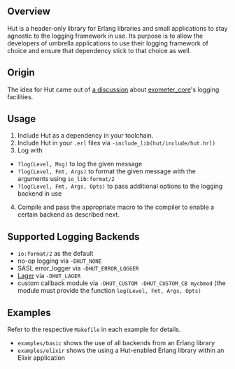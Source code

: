 Overview
--------

Hut is a header-only library for Erlang libraries and small applications to
stay agnostic to the logging framework in use. Its purpose is to allow the
developers of umbrella applications to use their logging framework of choice
and ensure that dependency stick to that choice as well.

Origin
------

The idea for Hut came out of [a
discussion](https://github.com/Feuerlabs/exometer_core/issues/57) about
[exometer_core](https://github.com/Feuerlabs/exometer_core)'s logging
facilities.

Usage
-----

1. Include Hut as a dependency in your toolchain.
2. Include Hut in your `.erl` files via `-include_lib(hut/include/hut.hrl)`
3. Log with
  - `?log(Level, Msg)` to log the given message
  - `?log(Level, Fmt, Args)` to format the given message with the arguments using `io_lib:format/2`
  - `?log(Level, Fmt, Args, Opts)` to pass additional options to the logging backend in use
4. Compile and pass the appropriate macro to the compiler to enable a certain backend as described next.

Supported Logging Backends
--------------------------

- `io:format/2` as the default
- no-op logging via `-DHUT_NONE`
- SASL error_logger via `-DHUT_ERROR_LOGGER`
- [Lager](https://github.com/basho/lager) via `-DHUT_LAGER`
- custom callback module via `-DHUT_CUSTOM -DHUT_CUSTOM_CB mycbmod` (the module must provide the function `log(Level, Fmt, Args, Opts)`

Examples
--------

Refer to the respective `Makefile` in each example for details.

- `examples/basic` shows the use of all backends from an Erlang library
- `examples/elixir` shows the using a Hut-enabled Erlang library within an Elixir application
